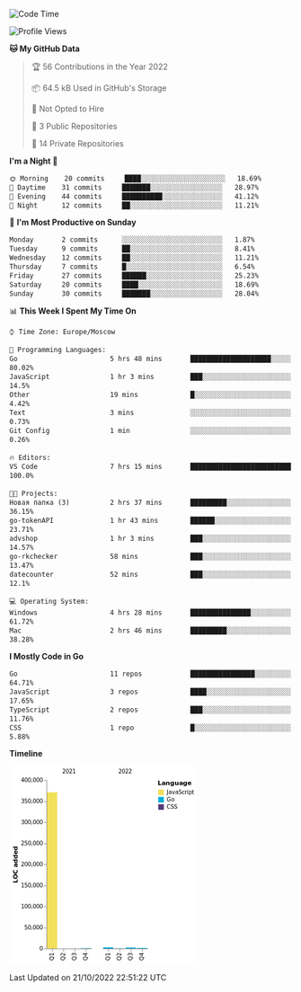 <!--START_SECTION:waka-->
![Code Time](http://img.shields.io/badge/Code%20Time-431%20hrs%2045%20mins-blue)

![Profile Views](http://img.shields.io/badge/Profile%20Views-0-blue)

**🐱 My GitHub Data** 

> 🏆 56 Contributions in the Year 2022
 > 
> 📦 64.5 kB Used in GitHub's Storage 
 > 
> 🚫 Not Opted to Hire
 > 
> 📜 3 Public Repositories 
 > 
> 🔑 14 Private Repositories  
 > 
**I'm a Night 🦉** 

```text
🌞 Morning    20 commits     ████░░░░░░░░░░░░░░░░░░░░░   18.69% 
🌆 Daytime    31 commits     ███████░░░░░░░░░░░░░░░░░░   28.97% 
🌃 Evening    44 commits     ██████████░░░░░░░░░░░░░░░   41.12% 
🌙 Night      12 commits     ██░░░░░░░░░░░░░░░░░░░░░░░   11.21%

```
📅 **I'm Most Productive on Sunday** 

```text
Monday       2 commits      ░░░░░░░░░░░░░░░░░░░░░░░░░   1.87% 
Tuesday      9 commits      ██░░░░░░░░░░░░░░░░░░░░░░░   8.41% 
Wednesday    12 commits     ██░░░░░░░░░░░░░░░░░░░░░░░   11.21% 
Thursday     7 commits      █░░░░░░░░░░░░░░░░░░░░░░░░   6.54% 
Friday       27 commits     ██████░░░░░░░░░░░░░░░░░░░   25.23% 
Saturday     20 commits     ████░░░░░░░░░░░░░░░░░░░░░   18.69% 
Sunday       30 commits     ███████░░░░░░░░░░░░░░░░░░   28.04%

```


📊 **This Week I Spent My Time On** 

```text
⌚︎ Time Zone: Europe/Moscow

💬 Programming Languages: 
Go                       5 hrs 48 mins       ████████████████████░░░░░   80.02% 
JavaScript               1 hr 3 mins         ███░░░░░░░░░░░░░░░░░░░░░░   14.5% 
Other                    19 mins             █░░░░░░░░░░░░░░░░░░░░░░░░   4.42% 
Text                     3 mins              ░░░░░░░░░░░░░░░░░░░░░░░░░   0.73% 
Git Config               1 min               ░░░░░░░░░░░░░░░░░░░░░░░░░   0.26%

🔥 Editors: 
VS Code                  7 hrs 15 mins       █████████████████████████   100.0%

🐱‍💻 Projects: 
Новая папка (3)          2 hrs 37 mins       █████████░░░░░░░░░░░░░░░░   36.15% 
go-tokenAPI              1 hr 43 mins        ██████░░░░░░░░░░░░░░░░░░░   23.71% 
advshop                  1 hr 3 mins         ███░░░░░░░░░░░░░░░░░░░░░░   14.57% 
go-rkchecker             58 mins             ███░░░░░░░░░░░░░░░░░░░░░░   13.47% 
datecounter              52 mins             ███░░░░░░░░░░░░░░░░░░░░░░   12.1%

💻 Operating System: 
Windows                  4 hrs 28 mins       ███████████████░░░░░░░░░░   61.72% 
Mac                      2 hrs 46 mins       █████████░░░░░░░░░░░░░░░░   38.28%

```

**I Mostly Code in Go** 

```text
Go                       11 repos            ████████████████░░░░░░░░░   64.71% 
JavaScript               3 repos             ████░░░░░░░░░░░░░░░░░░░░░   17.65% 
TypeScript               2 repos             ███░░░░░░░░░░░░░░░░░░░░░░   11.76% 
CSS                      1 repo              █░░░░░░░░░░░░░░░░░░░░░░░░   5.88%

```


**Timeline**

![Chart not found](https://raw.githubusercontent.com/jeezft/jeezft/main/charts/bar_graph.png) 


 Last Updated on 21/10/2022 22:51:22 UTC
<!--END_SECTION:waka-->
